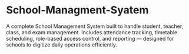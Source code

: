 # School-Managment-Syatem
A complete School Management System built to handle student, teacher, class, and exam management. Includes attendance tracking, timetable scheduling, role-based access control, and reporting — designed for schools to digitize daily operations efficiently.
